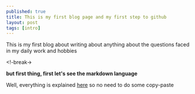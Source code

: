 ```yaml
---
published: true
title: This is my first blog page and my first step to github
layout: post
tags: [intro]
---
```

This is my first blog about writing about anything about the questions faced in my daily work and hobbies

<!-break->

**but first thing, first let's see the markdown language**

Well, everything is explained [here](https://sourceforge.net/p/tinypress/discussion/markdown_syntax#md_ex_pre) so no need to do some copy-paste


